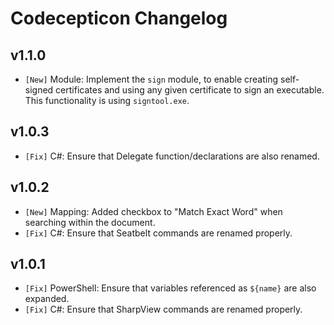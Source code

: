 # Codecepticon Changelog

## v1.1.0

* `[New]` Module: Implement the `sign` module, to enable creating self-signed certificates and using any given certificate to sign an executable. This functionality is using `signtool.exe`.

## v1.0.3

* `[Fix]` C#: Ensure that Delegate function/declarations are also renamed.

## v1.0.2

* `[New]` Mapping: Added checkbox to "Match Exact Word" when searching within the document.
* `[Fix]` C#: Ensure that Seatbelt commands are renamed properly.

## v1.0.1

* `[Fix]` PowerShell: Ensure that variables referenced as `${name}` are also expanded.
* `[Fix]` C#: Ensure that SharpView commands are renamed properly.
